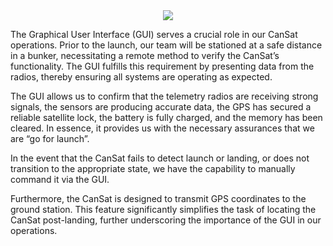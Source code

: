 <div align="center">
  <img src="https://fiona-cai.github.io/Team-Swordfish/cropped_image%20(1).png">

</div>

The Graphical User Interface (GUI) serves a crucial role in our CanSat operations. Prior to the launch, our team will be stationed at a safe distance in a bunker, necessitating a remote method to verify the CanSat’s functionality. The GUI fulfills this requirement by presenting data from the radios, thereby ensuring all systems are operating as expected.

The GUI allows us to confirm that the telemetry radios are receiving strong signals, the sensors are producing accurate data, the GPS has secured a reliable satellite lock, the battery is fully charged, and the memory has been cleared. In essence, it provides us with the necessary assurances that we are “go for launch”.

In the event that the CanSat fails to detect launch or landing, or does not transition to the appropriate state, we have the capability to manually command it via the GUI.

Furthermore, the CanSat is designed to transmit GPS coordinates to the ground station. This feature significantly simplifies the task of locating the CanSat post-landing, further underscoring the importance of the GUI in our operations.
